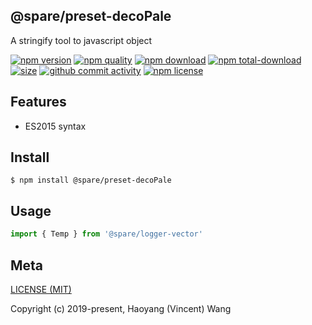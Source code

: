 ## @spare/preset-decoPale
A stringify tool to javascript object

[![npm version][npm-image]][npm-url]
[![npm quality][quality-image]][quality-url]
[![npm download][download-image]][npm-url]
[![npm total-download][total-download-image]][npm-url]
[![size][size]][size-url]
[![github commit activity][commit-image]][github-url]
[![npm license][license-image]][npm-url]

## Features

- ES2015 syntax

## Install
```console
$ npm install @spare/preset-decoPale
```

## Usage
```js
import { Temp } from '@spare/logger-vector'
```

## Meta
[LICENSE (MIT)](/LICENSE)

Copyright (c) 2019-present, Haoyang (Vincent) Wang

[//]: <> (Shields)
[npm-image]: https://img.shields.io/npm/v/@spare/preset-deco.svg?style=flat-square
[quality-image]: http://npm.packagequality.com/shield/@spare/preset-deco.svg?style=flat-square
[download-image]: https://img.shields.io/npm/dm/@spare/preset-deco.svg?style=flat-square
[total-download-image]:https://img.shields.io/npm/dt/@spare/preset-deco.svg?style=flat-square
[license-image]: https://img.shields.io/npm/l/@spare/preset-deco.svg?style=flat-square
[commit-image]: https://img.shields.io/github/commit-activity/y/hoyeungw/@spare/preset-deco?style=flat-square
[size]: https://flat.badgen.net/packagephobia/install/@spare/preset-deco

[//]: <> (Link)
[npm-url]: https://npmjs.org/package/@spare/preset-deco
[quality-url]: http://packagequality.com/#?package=@spare/preset-deco
[github-url]: https://github.com/hoyeungw/@spare/preset-deco
[size-url]: https://packagephobia.now.sh/result?p=@spare/preset-deco
